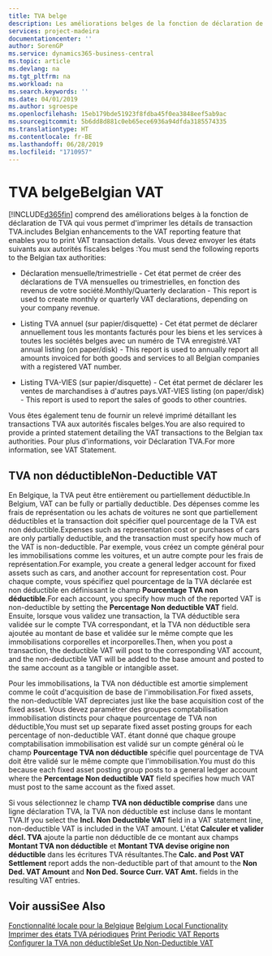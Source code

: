 ```yaml
---
title: TVA belge
description: Les améliorations belges de la fonction de déclaration de TVA vous permettent d'imprimer des détails sur les transactions TVA.
services: project-madeira
documentationcenter: ''
author: SorenGP
ms.service: dynamics365-business-central
ms.topic: article
ms.devlang: na
ms.tgt_pltfrm: na
ms.workload: na
ms.search.keywords: ''
ms.date: 04/01/2019
ms.author: sgroespe
ms.openlocfilehash: 15eb179bde51923f8fdba45f0ea3848eef5ab9ac
ms.sourcegitcommit: 5b6dd8d881c0eb65ece6936a94dfda3185574335
ms.translationtype: HT
ms.contentlocale: fr-BE
ms.lasthandoff: 06/28/2019
ms.locfileid: "1710957"
---
```

# <a name="belgian-vat"></a><span data-ttu-id="f1c0c-103">TVA belge</span><span class="sxs-lookup"><span data-stu-id="f1c0c-103">Belgian VAT</span></span>
[!INCLUDE[d365fin](../../includes/d365fin_md.md)] <span data-ttu-id="f1c0c-104">comprend des améliorations belges à la fonction de déclaration de TVA qui vous permet d'imprimer les détails de transaction TVA.</span><span class="sxs-lookup"><span data-stu-id="f1c0c-104">includes Belgian enhancements to the VAT reporting feature that enables you to print VAT transaction details.</span></span> <span data-ttu-id="f1c0c-105">Vous devez envoyer les états suivants aux autorités fiscales belges :</span><span class="sxs-lookup"><span data-stu-id="f1c0c-105">You must send the following reports to the Belgian tax authorities:</span></span>  

-   <span data-ttu-id="f1c0c-106">Déclaration mensuelle/trimestrielle - Cet état permet de créer des déclarations de TVA mensuelles ou trimestrielles, en fonction des revenus de votre société.</span><span class="sxs-lookup"><span data-stu-id="f1c0c-106">Monthly/Quarterly declaration - This report is used to create monthly or quarterly VAT declarations, depending on your company revenue.</span></span>  

-   <span data-ttu-id="f1c0c-107">Listing TVA annuel (sur papier/disquette) - Cet état permet de déclarer annuellement tous les montants facturés pour les biens et les services à toutes les sociétés belges avec un numéro de TVA enregistré.</span><span class="sxs-lookup"><span data-stu-id="f1c0c-107">VAT annual listing (on paper/disk) - This report is used to annually report all amounts invoiced for both goods and services to all Belgian companies with a registered VAT number.</span></span>  

-   <span data-ttu-id="f1c0c-108">Listing TVA-VIES (sur papier/disquette) - Cet état permet de déclarer les ventes de marchandises à d'autres pays.</span><span class="sxs-lookup"><span data-stu-id="f1c0c-108">VAT-VIES listing (on paper/disk) - This report is used to report the sales of goods to other countries.</span></span>  

<span data-ttu-id="f1c0c-109">Vous êtes également tenu de fournir un relevé imprimé détaillant les transactions TVA aux autorités fiscales belges.</span><span class="sxs-lookup"><span data-stu-id="f1c0c-109">You are also required to provide a printed statement detailing the VAT transactions to the Belgian tax authorities.</span></span> <span data-ttu-id="f1c0c-110">Pour plus d'informations, voir Déclaration TVA.</span><span class="sxs-lookup"><span data-stu-id="f1c0c-110">For more information, see VAT Statement.</span></span>  

## <a name="non-deductible-vat"></a><span data-ttu-id="f1c0c-111">TVA non déductible</span><span class="sxs-lookup"><span data-stu-id="f1c0c-111">Non-Deductible VAT</span></span>  
 <span data-ttu-id="f1c0c-112">En Belgique, la TVA peut être entièrement ou partiellement déductible.</span><span class="sxs-lookup"><span data-stu-id="f1c0c-112">In Belgium, VAT can be fully or partially deductible.</span></span> <span data-ttu-id="f1c0c-113">Des dépenses comme les frais de représentation ou les achats de voitures ne sont que partiellement déductibles et la transaction doit spécifier quel pourcentage de la TVA est non déductible.</span><span class="sxs-lookup"><span data-stu-id="f1c0c-113">Expenses such as representation cost or purchases of cars are only partially deductible, and the transaction must specify how much of the VAT is non-deductible.</span></span> <span data-ttu-id="f1c0c-114">Par exemple, vous créez un compte général pour les immobilisations comme les voitures, et un autre compte pour les frais de représentation.</span><span class="sxs-lookup"><span data-stu-id="f1c0c-114">For example, you create a general ledger account for fixed assets such as cars, and another account for representation cost.</span></span> <span data-ttu-id="f1c0c-115">Pour chaque compte, vous spécifiez quel pourcentage de la TVA déclarée est non déductible en définissant le champ **Pourcentage TVA non déductible**.</span><span class="sxs-lookup"><span data-stu-id="f1c0c-115">For each account, you specify how much of the reported VAT is non-deductible by setting the **Percentage Non deductible VAT** field.</span></span> <span data-ttu-id="f1c0c-116">Ensuite, lorsque vous validez une transaction, la TVA déductible sera validée sur le compte TVA correspondant, et la TVA non déductible sera ajoutée au montant de base et validée sur le même compte que les immobilisations corporelles et incorporelles.</span><span class="sxs-lookup"><span data-stu-id="f1c0c-116">Then, when you post a transaction, the deductible VAT will post to the corresponding VAT account, and the non-deductible VAT will be added to the base amount and posted to the same account as a tangible or intangible asset.</span></span>  

 <span data-ttu-id="f1c0c-117">Pour les immobilisations, la TVA non déductible est amortie simplement comme le coût d'acquisition de base de l'immobilisation.</span><span class="sxs-lookup"><span data-stu-id="f1c0c-117">For fixed assets, the non-deductible VAT depreciates just like the base acquisition cost of the fixed asset.</span></span> <span data-ttu-id="f1c0c-118">Vous devez paramétrer des groupes comptabilisation immobilisation distincts pour chaque pourcentage de TVA non déductible,</span><span class="sxs-lookup"><span data-stu-id="f1c0c-118">You must set up separate fixed asset posting groups for each percentage of non-deductible VAT.</span></span> <span data-ttu-id="f1c0c-119">étant donné que chaque groupe comptabilisation immobilisation est validé sur un compte général où le champ **Pourcentage TVA non déductible** spécifie quel pourcentage de TVA doit être validé sur le même compte que l'immobilisation.</span><span class="sxs-lookup"><span data-stu-id="f1c0c-119">You must do this because each fixed asset posting group posts to a general ledger account where the **Percentage Non deductible VAT** field specifies how much VAT must post to the same account as the fixed asset.</span></span>  

 <span data-ttu-id="f1c0c-120">Si vous sélectionnez le champ **TVA non déductible comprise** dans une ligne déclaration TVA, la TVA non déductible est incluse dans le montant TVA.</span><span class="sxs-lookup"><span data-stu-id="f1c0c-120">If you select the **Incl. Non Deductible VAT** field in a VAT statement line, non-deductible VAT is included in the VAT amount.</span></span> <span data-ttu-id="f1c0c-121">L'état **Calculer et valider décl. TVA** ajoute la partie non déductible de ce montant aux champs **Montant TVA non déductible** et **Montant TVA devise origine non déductible** dans les écritures TVA résultantes.</span><span class="sxs-lookup"><span data-stu-id="f1c0c-121">The **Calc. and Post VAT Settlement** report adds the non-deductible part of that amount to the **Non Ded. VAT Amount** and **Non Ded. Source Curr. VAT Amt.** fields in the resulting VAT entries.</span></span>  

## <a name="see-also"></a><span data-ttu-id="f1c0c-122">Voir aussi</span><span class="sxs-lookup"><span data-stu-id="f1c0c-122">See Also</span></span>  
 <span data-ttu-id="f1c0c-123">[Fonctionnalité locale pour la Belgique](belgium-local-functionality.md) </span><span class="sxs-lookup"><span data-stu-id="f1c0c-123">[Belgium Local Functionality](belgium-local-functionality.md) </span></span>  
 <span data-ttu-id="f1c0c-124">[Imprimer des états TVA périodiques](how-to-print-periodic-vat-reports.md) </span><span class="sxs-lookup"><span data-stu-id="f1c0c-124">[Print Periodic VAT Reports](how-to-print-periodic-vat-reports.md) </span></span>  
 [<span data-ttu-id="f1c0c-125">Configurer la TVA non déductible</span><span class="sxs-lookup"><span data-stu-id="f1c0c-125">Set Up Non-Deductible VAT</span></span>](how-to-set-up-non-deductible-vat.md)
